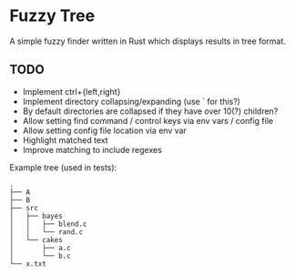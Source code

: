 Fuzzy Tree
==========

A simple fuzzy finder written in Rust which displays results in tree format.


TODO
----

* Implement ctrl+{left,right}
* Implement directory collapsing/expanding (use \` for this?)
* By default directories are collapsed if they have over 10(?) children?
* Allow setting find command / control keys via env vars / config file
* Allow setting config file location via env var
* Highlight matched text
* Improve matching to include regexes

Example tree (used in tests):

```
.
├── A
├── B
├── src
│   ├── bayes
│   │   ├── blend.c
│   │   └── rand.c
│   └── cakes
│       ├── a.c
│       └── b.c
└── x.txt
```
